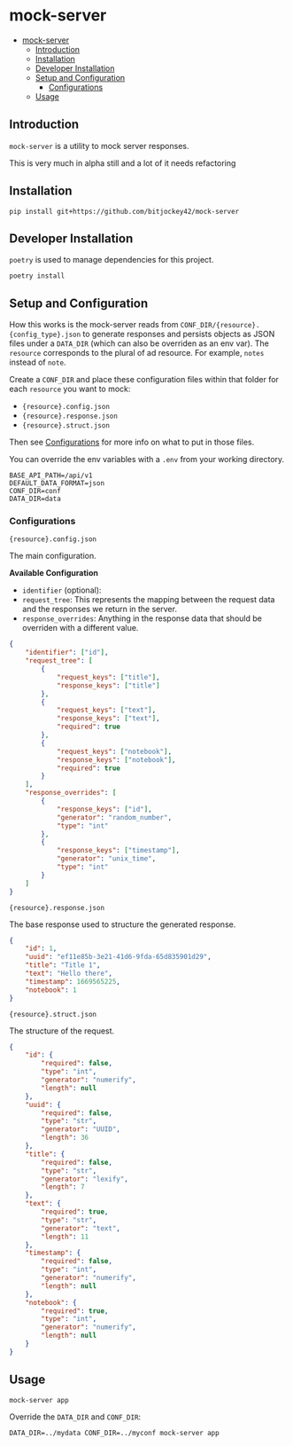 # mock-server

- [mock-server](#mock-server)
  - [Introduction](#introduction)
  - [Installation](#installation)
  - [Developer Installation](#developer-installation)
  - [Setup and Configuration](#setup-and-configuration)
    - [Configurations](#configurations)
  - [Usage](#usage)

## Introduction

`mock-server` is a utility to mock server responses.

This is very much in alpha still and a lot of it needs refactoring

## Installation

```shell
pip install git+https://github.com/bitjockey42/mock-server
```

## Developer Installation

`poetry` is used to manage dependencies for this project.

```shell
poetry install
```

## Setup and Configuration

How this works is the mock-server reads from `CONF_DIR/{resource}.{config_type}.json` to generate responses and persists objects as JSON files under a `DATA_DIR` (which can also be overriden as an env var). The `resource` corresponds to the plural of ad resource. For example, `notes` instead of `note`.

Create a `CONF_DIR` and place these configuration files within that folder for each `resource` you want to mock:

- `{resource}.config.json`
- `{resource}.response.json`
- `{resource}.struct.json`

Then see [Configurations](#configurations) for more info on what to put in those files.

You can override the env variables with a `.env` from your working directory.

```env
BASE_API_PATH=/api/v1
DEFAULT_DATA_FORMAT=json
CONF_DIR=conf
DATA_DIR=data
```

### Configurations

`{resource}.config.json`

The main configuration.

**Available Configuration**
- `identifier` (optional): 
- `request_tree`: This represents the mapping between the request data and the responses we return in the server.
- `response_overrides`: Anything in the response data that should be overriden with a different value.

```json
{
    "identifier": ["id"],
    "request_tree": [
        {
            "request_keys": ["title"],
            "response_keys": ["title"]
        },
        {
            "request_keys": ["text"],
            "response_keys": ["text"],
            "required": true
        },
        {
            "request_keys": ["notebook"],
            "response_keys": ["notebook"],
            "required": true
        }
    ],
    "response_overrides": [
        {
            "response_keys": ["id"],
            "generator": "random_number",
            "type": "int"
        },
        {
            "response_keys": ["timestamp"],
            "generator": "unix_time",
            "type": "int"
        }
    ]
}
```

`{resource}.response.json`

The base response used to structure the generated response.

```json
{
    "id": 1,
    "uuid": "ef11e85b-3e21-41d6-9fda-65d835901d29",
    "title": "Title 1",
    "text": "Hello there",
    "timestamp": 1669565225,
    "notebook": 1
}
```

`{resource}.struct.json`

The structure of the request.

```json
{
    "id": {
        "required": false,
        "type": "int",
        "generator": "numerify",
        "length": null
    },
    "uuid": {
        "required": false,
        "type": "str",
        "generator": "UUID",
        "length": 36
    },
    "title": {
        "required": false,
        "type": "str",
        "generator": "lexify",
        "length": 7
    },
    "text": {
        "required": true,
        "type": "str",
        "generator": "text",
        "length": 11
    },
    "timestamp": {
        "required": false,
        "type": "int",
        "generator": "numerify",
        "length": null
    },
    "notebook": {
        "required": true,
        "type": "int",
        "generator": "numerify",
        "length": null
    }
}
```

## Usage

```shell
mock-server app
```

Override the `DATA_DIR` and `CONF_DIR`:

```shell
DATA_DIR=../mydata CONF_DIR=../myconf mock-server app
```
